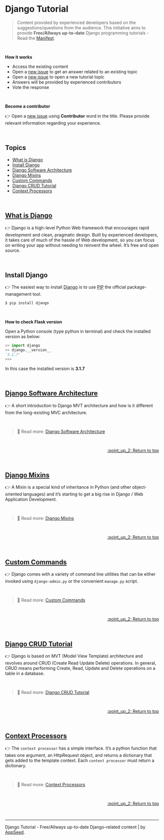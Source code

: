 # Django Tutorial

> Content provided by experienced developers based on the suggestions/questions from the audience. This initiative aims to provide **Free/Allways up-to-date** Django programming tutorials - Read the [Manifest](https://github.com/app-generator/learn-to-code).

<br />

**How it works**

- Access the existing content
- Open a [new issue](https://github.com/app-generator/tutorial-django/issues/new) to get an answer related to an existing topic
- Open a [new issue](https://github.com/app-generator/tutorial-django/issues/new) to open a new tutorial topic
- Answers will be provided by experienced contributors 
- Vote the response

<br />

**Become a contributor**  

:point_right: Open a [new issue](https://github.com/app-generator/tutorial-django/issues/new) using **Contributor** word in the title. Please provide relevant information regarding your experience. 

<br />

## Topics

- [What is Django](#what-is-django)
- [Install Django](#install-install)
- [Django Software Architecture](#django-software-architecture)
- [Django Mixins](#django-mixins)
- [Custom Commands](#custom-commands)
- [Django CRUD Tutorial](#django-crud-tutorial)
- [Context Processors](#context-processors)

<br />

## [What is Django](https://docs.appseed.us/what-is/django/)

:point_right: Django is a high-level Python Web framework that encourages rapid development and clean, pragmatic design. Built by experienced developers, it takes care of much of the hassle of Web development, so you can focus on writing your app without needing to reinvent the wheel. It’s free and open source.

<br />

## Install Django

:point_right: The easiest way to install [Django](https://www.djangoproject.com/) is to use [PIP](https://pip.pypa.io/en/stable/quickstart/) the official package-management tool.

```bash
$ pip install django
```

<br />

**How to check Flask version**

Open a Python console (type python in terminal) and check the installed version as below:

```python
>> import django
>> django.__version__
'3.1.7' 
>>>
```

In this case the installed version is **3.1.7**

<br />

## [Django Software Architecture](./django-software-architecture.md)

:point_right: A short introduction to Django MVT architecture and how is it different from the long-existing MVC architecture.

<br />

> :link: Read more: [Django Software Architecture](./django-software-architecture.md)

<br />

<p align="right"><a href="#topics"> :point_up_2: Return to top</a></p>

<br />

## [Django Mixins](./django-mixins.md)

:point_right: A Mixin is a special kind of inheritance in Python (and other object-oriented languages) and it’s starting to get a big rise in Django / Web Application Development.

<br />

> :link: Read more: [Django Mixins](./django-mixins.md)

<br />

<p align="right"><a href="#topics"> :point_up_2: Return to top</a></p>

<br />

## [Custom Commands](./django-custom-commands.md)

:point_right: Django comes with a variety of command line utilities that can be either invoked using `django-admin.py` or the convenient `manage.py` script.

<br />

> :link: Read more: [Custom Commands](./django-custom-commands.md)

<br />

<p align="right"><a href="#topics"> :point_up_2: Return to top</a></p>

<br />

## [Django CRUD Tutorial](./django-crud-tutorial.md)

:point_right: Django is based on MVT (Model View Template) architecture and revolves around CRUD (Create Read Update Delete) operations. In general, CRUD means performing Create, Read, Update and Delete operations on a table in a database.

<br />

> :link: Read more: [Django CRUD Tutorial](./django-crud-tutorial.md)

<br />

<p align="right"><a href="#topics"> :point_up_2: Return to top</a></p>

<br />

## [Context Processors](./django-context-processors.md)

:point_right: The `context processor` has a simple interface. It’s a python function that takes one argument, an HttpRequest object, and returns a dictionary that gets added to the template context. Each `context processor` must return a dictionary.

<br />

> :link: Read more: [Context Processors](./django-context-processors.md)

<br />

<p align="right"><a href="#topics"> :point_up_2: Return to top</a></p>

<br />

---
Django Tutorial - Free/Allways up-to-date Django-related content | by [AppSeed](https://appseed.us).
